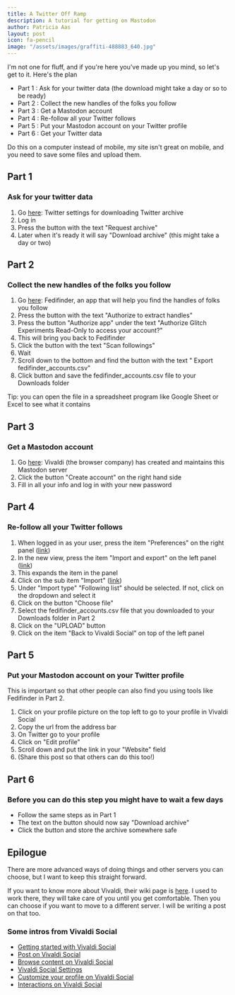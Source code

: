 ```yaml
---
title: A Twitter Off Ramp
description: A tutorial for getting on Mastodon
author: Patricia Aas
layout: post
icon: fa-pencil
image: "/assets/images/graffiti-488883_640.jpg"
---
```


I'm not one for fluff, and if you're here you've made up you mind, so let's get to it. Here's the plan

* Part 1 : Ask for your twitter data (the download might take a day or so to be ready)
* Part 2 : Collect the new handles of the folks you follow
* Part 3 : Get a Mastodon account
* Part 4 : Re-follow all your Twitter follows
* Part 5 : Put your Mastodon account on your Twitter profile
* Part 6 : Get your Twitter data

Do this on a computer instead of mobile, my site isn't great on mobile, and you need to save some files and upload them.

## Part 1

### Ask for your twitter data

1. Go [here][1]: Twitter settings for downloading Twitter archive
2. Log in
3. Press the button with the text "Request archive"
4. Later when it's ready it will say "Download archive" (this might take a day or two)

## Part 2

### Collect the new handles of the folks you follow

1. Go [here][2]: Fedifinder, an app that will help you find the handles of folks you follow
2. Press the button with the text "Authorize to extract handles"
3. Press the button "Authorize app" under the text "Authorize Glitch Experiments Read-Only to access your account?"
4. This will bring you back to Fedifinder
5. Click the button with the text "Scan followings"
6. Wait
7. Scroll down to the bottom and find the button with the text " Export fedifinder_accounts.csv"
8. Click button and save the fedifinder_accounts.csv file to your Downloads folder

Tip: you can open the file in a spreadsheet program like Google Sheet or Excel to see what it contains

## Part 3

### Get a Mastodon account

1. Go [here][3]: Vivaldi (the browser company) has created and maintains this Mastodon server
2. Click the button "Create account" on the right hand side
3. Fill in all your info and log in with your new password

## Part 4

### Re-follow all your Twitter follows

1. When logged in as your user, press the item "Preferences" on the right panel ([link][4])
2. In the new view, press the item "Import and export" on the left panel ([link][5])
3. This expands the item in the panel
4. Click on the sub item "Import" ([link][6])
5. Under "Import type" "Following list" should be selected. If not, click on the dropdown and select it
6. Click on the button "Choose file"
7. Select the fedifinder_accounts.csv file that you downloaded to your Downloads folder in Part 2
8. Click on the "UPLOAD" button
9. Click on the item "Back to Vivaldi Social" on top of the left panel

## Part 5

### Put your Mastodon account on your Twitter profile

This is important so that other people can also find you using tools like Fedifinder in Part 2.

1. Click on your profile picture on the top left to go to your profile in Vivaldi Social
2. Copy the url from the address bar
3. On Twitter go to your profile
4. Click on "Edit profile"
5. Scroll down and put the link in your "Website" field
6. (Share this post so that others can do this too!)

## Part 6

### Before you can do this step you might have to wait a few days

* Follow the same steps as in Part 1
* The text on the button should now say "Download archive"
* Click the button and store the archive somewhere safe

## Epilogue

There are more advanced ways of doing things and other servers you can choose, but I want to keep this straight forward.

If you want to know more about Vivaldi, their wiki page is [here][7]. I used to work there, they will take care of you
until you get comfortable. Then you can choose if you want to move to a different server. I will be writing a post on
that too.

### Some intros from Vivaldi Social

* [Getting started with Vivaldi Social][8]
* [Post on Vivaldi Social][9]
* [Browse content on Vivaldi Social][10]
* [Vivaldi Social Settings][11]
* [Customize your profile on Vivaldi Social][12]
* [Interactions on Vivaldi Social][13]

[1]: https://twitter.com/settings/download_your_data

[2]: https://fedifinder.glitch.me

[3]: https://social.vivaldi.net/explore

[4]: https://social.vivaldi.net/settings/preferences/appearance

[5]: https://social.vivaldi.net/settings/export

[6]: https://social.vivaldi.net/settings/import

[7]: https://en.wikipedia.org/wiki/Vivaldi_(web_browser)

[8]: https://help.vivaldi.com/services/social/getting-started-with-vivaldi-social/

[9]: https://help.vivaldi.com/services/social/post-on-vivaldi-social/

[10]: https://help.vivaldi.com/services/social/browse-content-on-vivaldi-social/

[11]: https://help.vivaldi.com/services/social/vivaldi-social-settings/

[12]: https://help.vivaldi.com/services/social/customize-your-profile-on-vivaldi-social/

[13]: https://help.vivaldi.com/services/social/interactions-on-vivaldi-social/